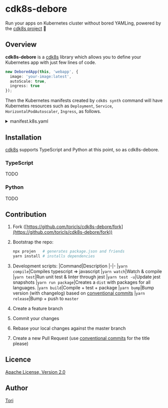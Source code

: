 # cdk8s-debore

Run your apps on Kubernetes cluster without bored YAMLing, powered by the [cdk8s project](https://cdk8s.io) 🚀

## Overview

**cdk8s-debore** is a [cdk8s](https://cdk8s.io) library which allows you to define your Kubernetes app with just few lines of code.

```typescript
new DeboredApp(this, 'webapp', {
  image: 'your-image:latest',
  autoScale: true,
  ingress: true
});
```

Then the Kubernetes manifests created by `cdk8s synth` command will have Kubernetes resources such as `Deployment`, `Service`, `HorizontalPodAutoscaler`, `Ingress`, as follows.

<details>
<summary>manifest.k8s.yaml</summary>

```yaml
apiVersion: apps/v1
kind: Deployment
metadata:
  name: my-app-webapp-deployment-deployment-d67b425c
  namespace: default
spec:
  selector:
    matchLabels:
      app: myappwebapp4BD95A2A
  template:
    metadata:
      labels:
        app: myappwebapp4BD95A2A
    spec:
      containers:
        - image: your-image:latest
          imagePullPolicy: Always
          name: app
          ports:
            - containerPort: 8080
          resources:
            limits:
              cpu: 400m
              memory: 512Mi
            requests:
              cpu: 200m
              memory: 256Mi
---
apiVersion: autoscaling/v2beta2
kind: HorizontalPodAutoscaler
metadata:
  name: my-app-webapp-deployment-hpa-bd8107fd
  namespace: default
spec:
  maxReplicas: 10
  metrics:
    - resource:
        name: cpu
        target:
          averageUtilization: 85
          type: Utilization
      type: Resource
    - resource:
        name: memory
        target:
          averageUtilization: 75
          type: Utilization
      type: Resource
  minReplicas: 1
  scaleTargetRef:
    apiVersion: apps/v1
    kind: Deployment
    name: my-app-webapp-deployment-deployment-d67b425c
---
apiVersion: v1
kind: Service
metadata:
  name: my-app-webapp-exposable-service-d6a35671
  namespace: default
spec:
  ports:
    - port: 8080
      targetPort: 80
  selector:
    app: myappwebapp4BD95A2A
  type: ClusterIP
---
apiVersion: networking.k8s.io/v1beta1
kind: Ingress
metadata:
  annotations:
    kubernetes.io/ingress.class: nginx
    nginx.ingress.kubernetes.io/rewrite-target: /
  name: my-app-webapp-exposable-ingress-c350957f
  namespace: default
spec:
  rules:
    - http:
        paths:
          - backend:
              serviceName: my-app-webapp-exposable-service-d6a35671
              servicePort: 80
            path: /my-app-webapp-deployment-deployment-d67b425c
```

</details>

## Installation

[cdk8s](https://cdk8s.io) supports TypeScript and Python at this point, so as cdk8s-debore.

### TypeScript

TODO

### Python

TODO

## Contribution

1. Fork ([https://github.com/toricls/cdk8s-debore/fork](https://github.com/toricls/cdk8s-debore/fork))
2. Bootstrap the repo:
  
    ```bash
    npx projen   # generates package.json and friends
    yarn install # installs dependencies
    ```
3. Development scripts:
   |Command|Description
   |-|-
   |`yarn compile`|Compiles typescript => javascript
   |`yarn watch`|Watch & compile
   |`yarn test`|Run unit test & linter through jest
   |`yarn test -u`|Update jest snapshots
   |`yarn run package`|Creates a `dist` with packages for all languages.
   |`yarn build`|Compile + test + package
   |`yarn bump`|Bump version (with changelog) based on [conventional commits]
   |`yarn release`|Bump + push to `master`
4. Create a feature branch
5. Commit your changes
6. Rebase your local changes against the master branch
7. Create a new Pull Request (use [conventional commits] for the title please)

[conventional commits]: https://www.conventionalcommits.org/en/v1.0.0/

## Licence

[Apache License, Version 2.0](./LICENSE)

## Author

[Tori](https://github.com/toricls)
